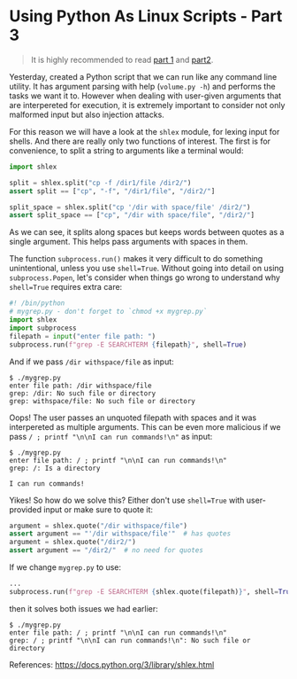 # Using Python As Linux Scripts - Part 3
> It is highly recommended to read [part 1](/tips/055-linux-cli.md) and [part2](/tips/056-linux-cli2.md).

Yesterday, created a Python script that we can run like any command line utility. It has argument parsing with help (`volume.py -h`) and performs the tasks we want it to. However when dealing with user-given arguments that are interpereted for execution, it is extremely important to consider not only malformed input but also injection attacks.

For this reason we will have a look at the `shlex` module, for lexing input for shells. And there are really only two functions of interest. The first is for convenience, to split a string to arguments like a terminal would:
```python
import shlex

split = shlex.split("cp -f /dir1/file /dir2/")
assert split == ["cp", "-f", "/dir1/file", "/dir2/"]

split_space = shlex.split("cp '/dir with space/file' /dir2/")
assert split_space == ["cp", "/dir with space/file", "/dir2/"]
```

As we can see, it splits along spaces but keeps words between quotes as a single argument. This helps pass arguments with spaces in them.

The function `subprocess.run()` makes it very difficult to do something unintentional, unless you use `shell=True`. Without going into detail on using `subprocess.Popen`, let's consider when things go wrong to understand why `shell=True` requires extra care:
```python
#! /bin/python
# mygrep.py - don't forget to `chmod +x mygrep.py`
import shlex
import subprocess
filepath = input("enter file path: ")
subprocess.run(f"grep -E SEARCHTERM {filepath}", shell=True)
```

And if we pass `/dir withspace/file` as input:
```console
$ ./mygrep.py
enter file path: /dir withspace/file
grep: /dir: No such file or directory
grep: withspace/file: No such file or directory
```

Oops! The user passes an unquoted filepath with spaces and it was interpereted as multiple arguments. This can be even more malicious if we pass `/ ; printf "\n\nI can run commands!\n"` as input:
```console
$ ./mygrep.py
enter file path: / ; printf "\n\nI can run commands!\n"
grep: /: Is a directory

I can run commands!
```

Yikes! So how do we solve this? Either don't use `shell=True` with user-provided input or make sure to quote it:
```python
argument = shlex.quote("/dir withspace/file")
assert argument == "'/dir withspace/file'"  # has quotes
argument = shlex.quote("/dir2/")
assert argument == "/dir2/"  # no need for quotes
```

If we change `mygrep.py` to use:
```python
...
subprocess.run(f"grep -E SEARCHTERM {shlex.quote(filepath)}", shell=True)
```

then it solves both issues we had earlier:
```console
$ ./mygrep.py
enter file path: / ; printf "\n\nI can run commands!\n"
grep: / ; printf "\n\nI can run commands!\n": No such file or directory
```


References:
https://docs.python.org/3/library/shlex.html
